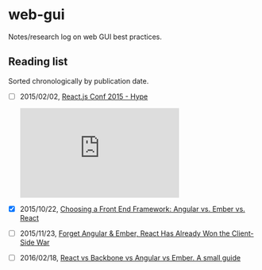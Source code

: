 # web-gui

Notes/research log on web GUI best practices.

## Reading list

Sorted chronologically by publication date.

- [ ] 2015/02/02, [React.js Conf 2015 - Hype](https://youtu.be/z5e7kWSHWTg?t=2m30s)
  <iframe width="320" height="180" src="https://www.youtube-nocookie.com/embed/z5e7kWSHWTg?rel=0&amp;showinfo=0" frameborder="0" allowfullscreen></iframe>

- [x] 2015/10/22, [Choosing a Front End Framework: Angular vs. Ember vs. React](https://smashingboxes.com/blog/choosing-a-front-end-framework-angular-ember-react/)

- [ ] 2015/11/23, [Forget Angular & Ember, React Has Already Won the Client-Side War](https://www.sitepoint.com/react-has-won-the-client-side-war/)

- [ ] 2016/02/18, [React vs Backbone vs Angular vs Ember. A small guide](http://whiteprompt.com/react/react-vs-backbone-vs-angular-vs-ember-small-guide/)
